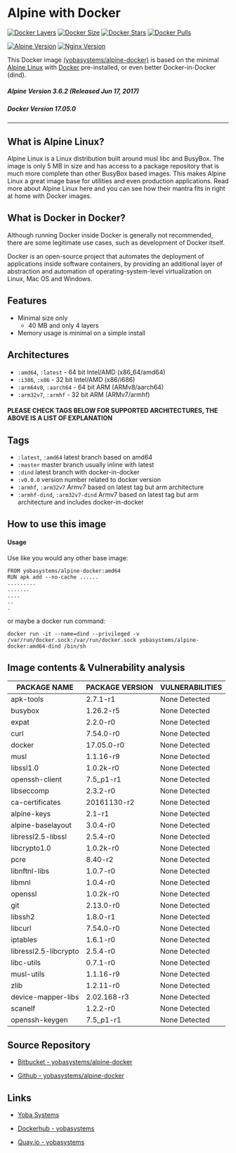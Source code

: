 # Alpine with Docker

[![Docker Layers](https://img.shields.io/badge/docker%20layers-4-blue.svg?maxAge=2592000?style=flat-square)](https://hub.docker.com/r/yobasystems/alpine-docker/) [![Docker Size](https://img.shields.io/badge/docker%20size-40%20MB-blue.svg?maxAge=2592000?style=flat-square)](https://hub.docker.com/r/yobasystems/alpine-docker/) [![Docker Stars](https://img.shields.io/docker/stars/yobasystems/alpine-docker.svg?maxAge=2592000?style=flat-square)](https://hub.docker.com/r/yobasystems/alpine-docker/) [![Docker Pulls](https://img.shields.io/docker/pulls/yobasystems/alpine-docker.svg?maxAge=2592000?style=flat-square)](https://hub.docker.com/r/yobasystems/alpine-docker/)

[![Alpine Version](https://img.shields.io/badge/alpine%20version-v3.6.2-green.svg?maxAge=2592000?style=flat-square)](http://alpinelinux.org/) [![Nginx Version](https://img.shields.io/badge/docker%20version-v17.05.0-green.svg?maxAge=2592000?style=flat-square)](http://nginx.org/en/)



This Docker image [(yobasystems/alpine-docker)](https://hub.docker.com/r/yobasystems/alpine-docker/) is based on the minimal [Alpine Linux](http://alpinelinux.org/) with [Docker](https://www.docker.com/) pre-installed, or even better Docker-in-Docker (dind).

##### Alpine Version 3.6.2 (Released Jun 17, 2017)
##### Docker Version 17.05.0

----

## What is Alpine Linux?
Alpine Linux is a Linux distribution built around musl libc and BusyBox. The image is only 5 MB in size and has access to a package repository that is much more complete than other BusyBox based images. This makes Alpine Linux a great image base for utilities and even production applications. Read more about Alpine Linux here and you can see how their mantra fits in right at home with Docker images.

## What is Docker in Docker?
Although running Docker inside Docker is generally not recommended, there are some legitimate use cases, such as development of Docker itself.

Docker is an open-source project that automates the deployment of applications inside software containers, by providing an additional layer of abstraction and automation of operating-system-level virtualization on Linux, Mac OS and Windows.


## Features

  * Minimal size only
    * 40 MB and only 4 layers
  * Memory usage is minimal on a simple install

## Architectures

  * ```:amd64```, ```:latest``` - 64 bit Intel/AMD (x86_64/amd64)
  * ```:i386```, ```:x86``` - 32 bit Intel/AMD (x86/i686)
  * ```:arm64v8```, ```:aarch64``` - 64 bit ARM (ARMv8/aarch64)
  * ```:arm32v7```, ```:armhf``` - 32 bit ARM (ARMv7/armhf)

#### PLEASE CHECK TAGS BELOW FOR SUPPORTED ARCHITECTURES, THE ABOVE IS A LIST OF EXPLANATION

## Tags

  * ```:latest```, ```:amd64``` latest branch based on amd64
  * ```:master``` master branch usually inline with latest
  * ```:dind``` latest branch with docker-in-docker
  * ```:v0.0.0``` version number related to docker version
  * ```:armhf```, ```:arm32v7``` Armv7 based on latest tag but arm architecture
  * ```:armhf-dind```, ```:arm32v7-dind``` Armv7 based on latest tag but arm architecture and includes docker-in-docker

## How to use this image
#### Usage

Use like you would any other base image:

```
FROM yobasystems/alpine-docker:amd64
RUN apk add --no-cache ......
.........
.......
....
..
.
```

or maybe a docker run command:


```
docker run -it --name=dind --privileged -v /var/run/docker.sock:/var/run/docker.sock yobasystems/alpine-docker:amd64-dind /bin/sh
```

## Image contents & Vulnerability analysis

| PACKAGE NAME          | PACKAGE VERSION | VULNERABILITIES |
|-----------------------|-----------------|-----------------|
| apk-tools             | 2.7.1-r1        | None Detected   |
| busybox               | 1.26.2-r5       | None Detected   |
| expat                 | 2.2.0-r0        | None Detected   |
| curl                  | 7.54.0-r0       | None Detected   |
| docker                | 17.05.0-r0      | None Detected   |
| musl                  | 1.1.16-r9       | None Detected   |
| libssl1.0             | 1.0.2k-r0       | None Detected   |
| openssh-client        | 7.5_p1-r1       | None Detected   |
| libseccomp            | 2.3.2-r0        | None Detected   |
| ca-certificates       | 20161130-r2     | None Detected   |
| alpine-keys           | 2.1-r1          | None Detected   |
| alpine-baselayout     | 3.0.4-r0        | None Detected   |
| libressl2.5-libssl    | 2.5.4-r0        | None Detected   |
| libcrypto1.0          | 1.0.2k-r0       | None Detected   |
| pcre                  | 8.40-r2         | None Detected   |
| libnftnl-libs         | 1.0.7-r0        | None Detected   |
| libmnl                | 1.0.4-r0        | None Detected   |
| openssl               | 1.0.2k-r0       | None Detected   |
| git                   | 2.13.0-r0       | None Detected   |
| libssh2               | 1.8.0-r1        | None Detected   |
| libcurl               | 7.54.0-r0       | None Detected   |
| iptables              | 1.6.1-r0        | None Detected   |
| libressl2.5-libcrypto | 2.5.4-r0        | None Detected   |
| libc-utils            | 0.7.1-r0        | None Detected   |
| musl-utils            | 1.1.16-r9       | None Detected   |
| zlib                  | 1.2.11-r0       | None Detected   |
| device-mapper-libs    | 2.02.168-r3     | None Detected   |
| scanelf               | 1.2.2-r0        | None Detected   |
| openssh-keygen        | 7.5_p1-r1       | None Detected   |


## Source Repository

* [Bitbucket - yobasystems/alpine-docker](https://bitbucket.org/yobasystems/alpine-docker/)

* [Github - yobasystems/alpine-docker](https://github.com/yobasystems/alpine-docker)

## Links

* [Yoba Systems](https://www.yobasystems.co.uk/)

* [Dockerhub - yobasystems](https://hub.docker.com/u/yobasystems/)

* [Quay.io - yobasystems](https://quay.io/organization/yobasystems)

